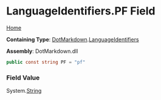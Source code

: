 <a name="_top"></a>

# LanguageIdentifiers\.PF Field

[Home](../../../README.md#_top)

**Containing Type**: [DotMarkdown](../../README.md#_top)\.[LanguageIdentifiers](../README.md#_top)

**Assembly**: DotMarkdown\.dll

```csharp
public const string PF = "pf"
```

### Field Value

System\.[String](https://docs.microsoft.com/en-us/dotnet/api/system.string)